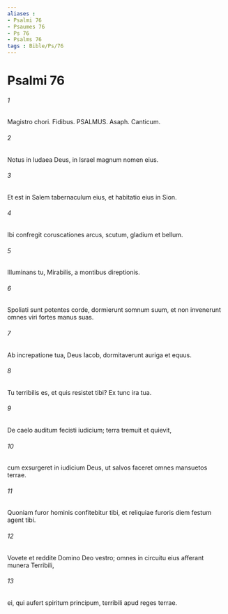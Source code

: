 ```yaml
---
aliases : 
- Psalmi 76
- Psaumes 76
- Ps 76
- Psalms 76
tags : Bible/Ps/76
---
```


# Psalmi 76

###### 1
Magistro chori. Fidibus. PSALMUS. Asaph. Canticum.
###### 2
Notus in Iudaea Deus, in Israel magnum nomen eius.
###### 3
Et est in Salem tabernaculum eius, et habitatio eius in Sion.
###### 4
Ibi confregit coruscationes arcus, scutum, gladium et bellum.
###### 5
Illuminans tu, Mirabilis, a montibus direptionis.
###### 6
Spoliati sunt potentes corde, dormierunt somnum suum, et non invenerunt omnes viri fortes manus suas.
###### 7
Ab increpatione tua, Deus Iacob, dormitaverunt auriga et equus.
###### 8
Tu terribilis es, et quis resistet tibi? Ex tunc ira tua.
###### 9
De caelo auditum fecisti iudicium; terra tremuit et quievit,
###### 10
cum exsurgeret in iudicium Deus, ut salvos faceret omnes mansuetos terrae.
###### 11
Quoniam furor hominis confitebitur tibi, et reliquiae furoris diem festum agent tibi.
###### 12
Vovete et reddite Domino Deo vestro; omnes in circuitu eius afferant munera Terribili,
###### 13
ei, qui aufert spiritum principum, terribili apud reges terrae.
